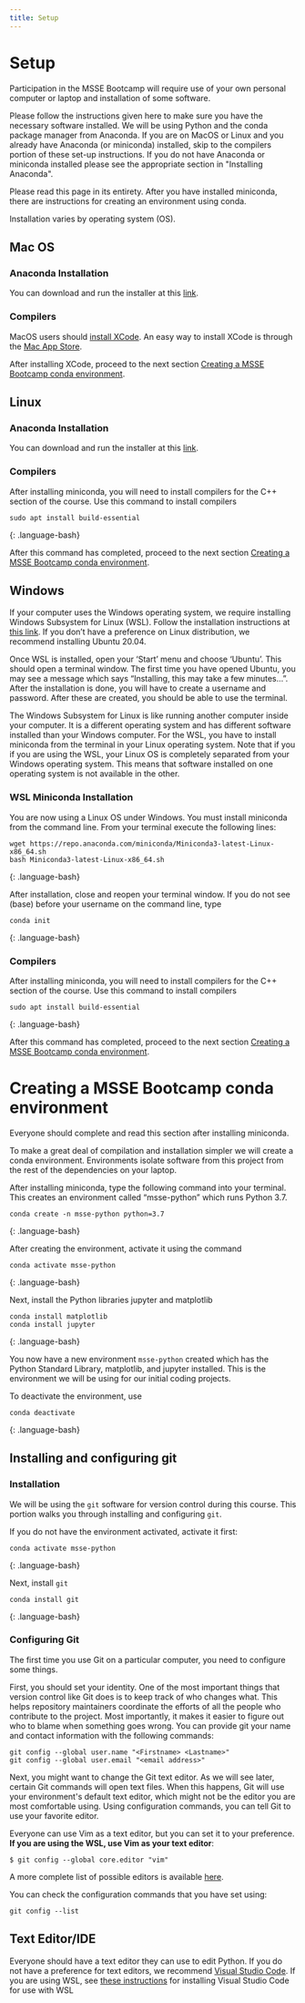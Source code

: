 ```yaml
---
title: Setup
---
```


# Setup
Participation in the MSSE Bootcamp will require use of your own personal computer or laptop and installation of some software.

Please follow the instructions given here to make sure you have the necessary software installed. We will be using Python and the conda package manager from Anaconda. If you are on MacOS or Linux and you already have Anaconda (or miniconda) installed, skip to the compilers portion of these set-up instructions. If you do not have Anaconda or miniconda installed please see the appropriate section in "Installing Anaconda".

Please read this page in its entirety. After you have installed miniconda, there are instructions for creating an environment using conda. 

Installation varies by operating system (OS).

## Mac OS

### Anaconda Installation
You can download and run the installer at this [link](https://docs.conda.io/en/latest/miniconda.html).

### Compilers
MacOS users should [install XCode](https://developer.apple.com/xcode/). An easy way to install XCode is through the [Mac App Store](https://apps.apple.com/us/app/xcode/id497799835?mt=12).

After installing XCode, proceed to the next section [Creating a MSSE Bootcamp conda environment](#creating-a-msse-bootcamp-conda-environment).

## Linux

### Anaconda Installation
You can download and run the installer at this [link](https://docs.conda.io/en/latest/miniconda.html).

### Compilers
After installing miniconda, you will need to install compilers for the C++ section of the course. Use this command to install compilers
~~~
sudo apt install build-essential
~~~
{: .language-bash}

After this command has completed, proceed to the next section [Creating a MSSE Bootcamp conda environment](#creating-a-msse-bootcamp-conda-environment).

## Windows
If your computer uses the Windows operating system, we require installing Windows Subsystem for Linux (WSL). Follow the installation instructions at [this link](https://docs.microsoft.com/en-us/windows/wsl/install-win10). If you don’t have a preference on Linux distribution, we recommend installing Ubuntu 20.04. 

Once WSL is installed, open your ‘Start’ menu and choose ‘Ubuntu’. This should open a terminal window. The first time you have opened Ubuntu, you may see a message which says “Installing, this may take a few minutes…”. After the installation is done, you will have to create a username and password. After these are created, you should be able to use the terminal.

The Windows Subsystem for Linux is like running another computer inside your computer. It is a different operating system and has different software installed than your Windows computer. For the WSL, you have to install miniconda from the terminal in your Linux operating system. Note that if you if you are using the WSL, your Linux OS is completely separated from your Windows operating system. This means that software installed on one operating system is not available in the other.

### WSL Miniconda Installation
You are now using a Linux OS under Windows. You must install miniconda from the command line. From your terminal execute the following lines:  
~~~
wget https://repo.anaconda.com/miniconda/Miniconda3-latest-Linux-x86_64.sh
bash Miniconda3-latest-Linux-x86_64.sh
~~~
{: .language-bash}

After installation, close and reopen your terminal window. If you do not see (base) before your username on the command line, type

~~~
conda init
~~~
{: .language-bash}

### Compilers
After installing miniconda, you will need to install compilers for the C++ section of the course. Use this command to install compilers
~~~
sudo apt install build-essential
~~~
{: .language-bash}

After this command has completed, proceed to the next section [Creating a MSSE Bootcamp conda environment](#creating-a-msse-bootcamp-conda-environment).


# Creating a MSSE Bootcamp conda environment
Everyone should complete and read this section after installing miniconda.

To make a great deal of compilation and installation simpler we will create a conda environment. Environments isolate software from this project from the rest of the dependencies on your laptop.

After installing miniconda, type the following command into your terminal. This creates an environment called “msse-python” which runs Python 3.7.


~~~
conda create -n msse-python python=3.7
~~~
{: .language-bash}

After creating the environment, activate it using the command

~~~
conda activate msse-python
~~~
{: .language-bash}

Next, install the Python libraries jupyter and matplotlib

~~~
conda install matplotlib
conda install jupyter
~~~
{: .language-bash}

You now have a new environment `msse-python` created which has the Python Standard Library, matplotlib, and jupyter installed. This is the environment we will be using for our initial coding projects.

To deactivate the environment, use

~~~
conda deactivate
~~~
{: .language-bash}


## Installing and configuring git <a name="git_configuration"></a>

### Installation
We will be using the `git` software for version control during this course. This portion walks you through installing and configuring `git`.

If you do not have the environment activated, activate it first:

~~~
conda activate msse-python
~~~
{: .language-bash}

Next, install `git`

~~~
conda install git
~~~
{: .language-bash}

### Configuring Git

The first time you use Git on a particular computer, you need to configure some things.

First, you should set your identity.
One of the most important things that version control like Git does is to keep track of who changes what.
This helps repository maintainers coordinate the efforts of all the people who contribute to the project.
Most importantly, it makes it easier to figure out who to blame when something goes wrong.
You can provide git your name and contact information with the following commands:

~~~
git config --global user.name "<Firstname> <Lastname>"
git config --global user.email "<email address>"
~~~

Next, you might want to change the Git text editor.
As we will see later, certain Git commands will open text files.
When this happens, Git will use your environment's default text editor, which might not be the editor you are most comfortable using.
Using configuration commands, you can tell Git to use your favorite editor.

Everyone can use Vim as a text editor, but you can set it to your preference. **If you are using the WSL, use Vim as your text editor**:

~~~
$ git config --global core.editor "vim"
~~~

A more complete list of possible editors is available [here](http://swcarpentry.github.io/git-novice/02-setup/index.html).

You can check the configuration commands that you have set using:

~~~
git config --list
~~~

## Text Editor/IDE
Everyone should have a text editor they can use to edit Python. If you do not have a preference for text editors, we recommend [Visual Studio Code](https://code.visualstudio.com/). If you are using WSL, see [these instructions](https://code.visualstudio.com/docs/remote/wsl) for installing Visual Studio Code for use with WSL





